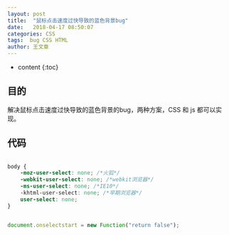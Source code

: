 ```yaml
---
layout: post
title:  "鼠标点击速度过快导致的蓝色背景bug"
date:   2018-04-17 08:50:07
categories: CSS
tags:  bug CSS HTML
author: 王文章
---
```


* content
{:toc}

## 目的

解决鼠标点击速度过快导致的蓝色背景的bug，两种方案，CSS 和 js 都可以实现。

## 代码

```css
 
body {
    -moz-user-select: none; /*火狐*/
    -webkit-user-select: none; /*webkit浏览器*/
    -ms-user-select: none; /*IE10*/
    -khtml-user-select: none; /*早期浏览器*/
    user-select: none;
}

```

```js

document.onselectstart = new Function("return false");

```





















